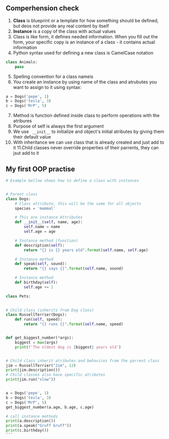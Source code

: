 ## Comperhension check
1. **Class** is blueprint or a template for how something should be defined, but deos not provide any real content by itself
1. **Instance** is a copy of the class with actual values
1. Class is like form, it defines needed information. When you fill out the form, your specific copy is an instance of a class - it contains actual information
1. Python syntax used for defining a new class is CamelCase notation
```.py
class Animals:
    pass
```
5. Spelling convention for a class nameis
6. You create an instance by using name of the class and atrubutes you want to assign to it using syntax:
```.py
a = Dogs('pepe', 1)
b = Dogs('tesla', 3)
c = Dogs('MrP', 5)
```
7. Method is function defined inside class to perform operations with the atribures
8. Purpose of self is always the first argument
9.  We use ``` __init__``` to initialize and object's initial atributes by giving them their default value
10. With inheritance we can use class that is already created and just add to it
11.Child classes never override properties of their parrents, they can jsut add to it

## My first OOP practise
```.py
# Example bellow shows how to define a class with instances


# Parent class
class Dogs:
    # Class attribute, this will be the same for all objects
    species = 'mammal'

    # This are instance Attributes
    def __init__(self, name, age):
        self.name = name
        self.age = age

    # Instance method (function)
    def description(self):
        return "{} is {} years old".format(self.name, self.age)

    # Instance method
    def speak(self, sound):
        return "{} says {}".format(self.name, sound)

    # Instance method
    def birthday(self):
        self.age += 1

class Pets:
    

# Child class (inherits from Dog class)
class RussellTerrier(Dogs):
    def run(self, speed):
        return "{} runs {}".format(self.name, speed)


def get_biggest_number(*args):
    biggest = max(args)
    print(f'The oldest dog is {biggest} years old')


# Child class inherit atributes and behaviros from the parrent class
jim = RussellTerrier("Jim", 12)
print(jim.description())
# Child classes also have specific atributes
print(jim.run("slow"))


a = Dogs('pepe', 1)
b = Dogs('tesla', 3)
c = Dogs('MrP', 5)
get_biggest_number(a.age, b.age, c.age)

# call instance methods
print(a.description())
print(a.speak("Gruff Gruff"))
print(c.birthday())
´´´

